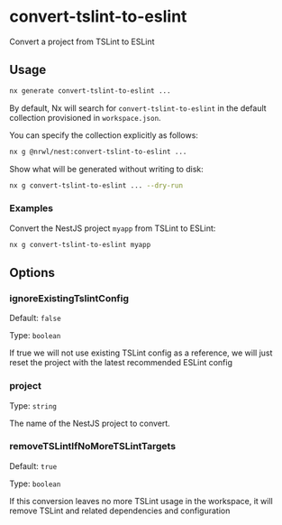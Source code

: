 # convert-tslint-to-eslint

Convert a project from TSLint to ESLint

## Usage

```bash
nx generate convert-tslint-to-eslint ...
```

By default, Nx will search for `convert-tslint-to-eslint` in the default collection provisioned in `workspace.json`.

You can specify the collection explicitly as follows:

```bash
nx g @nrwl/nest:convert-tslint-to-eslint ...
```

Show what will be generated without writing to disk:

```bash
nx g convert-tslint-to-eslint ... --dry-run
```

### Examples

Convert the NestJS project `myapp` from TSLint to ESLint:

```bash
nx g convert-tslint-to-eslint myapp
```

## Options

### ignoreExistingTslintConfig

Default: `false`

Type: `boolean`

If true we will not use existing TSLint config as a reference, we will just reset the project with the latest recommended ESLint config

### project

Type: `string`

The name of the NestJS project to convert.

### removeTSLintIfNoMoreTSLintTargets

Default: `true`

Type: `boolean`

If this conversion leaves no more TSLint usage in the workspace, it will remove TSLint and related dependencies and configuration

